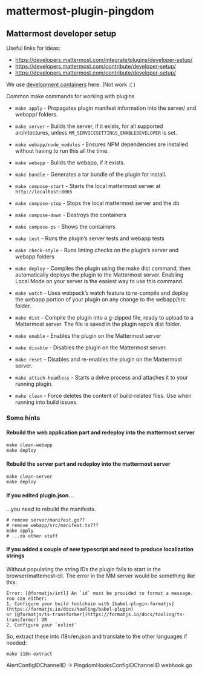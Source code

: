 # mattermost-plugin-pingdom

## Mattermost developer setup
Useful links for ideas:
- https://developers.mattermost.com/integrate/plugins/developer-setup/
- https://developers.mattermost.com/contribute/developer-setup/
- https://developers.mattermost.com/contribute/developer-setup/

We use [development containers](https://containers.dev/) here. (Not work :( )

Common make commands for working with plugins 

- `make apply` - Propagates plugin manifest information into the server/ and webapp/ folders.
- `make server` - Builds the server, if it exists, for all supported architectures, unless `MM_SERVICESETTINGS_ENABLEDEVELOPER` is set.
- `make webapp/node_modules` - Ensures NPM dependencies are installed without having to run this all the time.
- `make webapp` - Builds the webapp, if it exists.
- `make bundle` - Generates a tar bundle of the plugin for install.

- `make compose-start` - Starts the local mattermost server at `http://localhost:8065`
- `make compose-stop` - Stops the local mattermost server and the db
- `make compose-down` - Destroys the containers
- `make compose-ps` - Shows the containers

- `make test` - Runs the plugin’s server tests and webapp tests
- `make check-style` - Runs linting checks on the plugin’s server and webapp folders
- `make deploy` - Compiles the plugin using the make dist command, then automatically deploys the plugin to the Mattermost server. Enabling Local Mode on your server is the easiest way to use this command.
- `make watch` - Uses webpack’s watch feature to re-compile and deploy the webapp portion of your plugin on any change to the webapp/src folder.
- `make dist` - Compile the plugin into a g-zipped file, ready to upload to a Mattermost server. The file is saved in the plugin repo’s dist folder.
- `make enable` - Enables the plugin on the Mattermost server
- `make disable` - Disables the plugin on the Mattermost server.
- `make reset` - Disables and re-enables the plugin on the Mattermost server.
- `make attach-headless` - Starts a delve process and attaches it to your running plugin.
- `make clean` - Force deletes the content of build-related files. Use when running into build issues.

### Some hints

#### Rebuild the web application part and redeploy into the mattermost server
```shell
make clean-webapp
make deploy
```

#### Rebuild the server part and redeploy into the mattermost server
```shell
make clean-server
make deploy
```

#### If you edited plugin.json...
...you need to rebuild the manifests.
```shell
# remove server/manifest.go??
# remove webapp/src/manifest.ts???
make apply
# ...do other stuff
```

#### If you added a couple of new typescript and need to produce localization strings
Without populating the string IDs the plugin fails to start in the browser/mattemost-cli. The error in the MM server would
be something like this:
```
Error: [@formatjs/intl] An `id` must be provided to format a message. You can either:
1. Configure your build toolchain with [babel-plugin-formatjs](https://formatjs.io/docs/tooling/babel-plugin)
or [@formatjs/ts-transformer](https://formatjs.io/docs/tooling/ts-transformer) OR
2. Configure your `eslint`
```

So, extract these into i18n/en.json and translate to the other languages if needed:
```shell
make i18n-extract
```


AlertConfigIDChannelID -> PingdomHooksConfigIDChannelID
webhook.go
